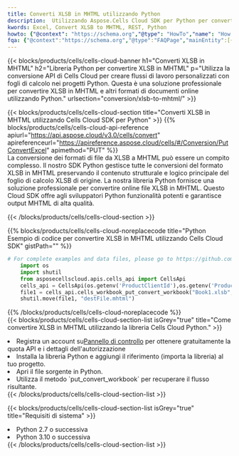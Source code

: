 ```yaml
---
title: Converti XLSB in MHTML utilizzando Python
description:  Utilizzando Aspose.Cells Cloud SDK per Python per convertire un file in formato XLSB in un file in formato MHTML.
kwords: Excel, Convert XLSB to MHTML, REST, Python
howto: {"@context": "https://schema.org","@type": "HowTo","name": "How to convert XLSB to MHTML using the Cells Cloud Python library.","description": "How to convert XLSB to MHTML using the Cells Cloud Python library.","image": {"@type": "ImageObject"},"url": "/python/conversion/xlsb-to-mhtml/","step": [{ "@type": "HowToStep","name": "How to convert XLSB to MHTML using the Cells Cloud Python library. step 1", "image": {"@type": "ImageObject",},"url": "/python/conversion/xlsb-to-mhtml/","text": "Register an account at <a href='https://dashboard.aspose.cloud/'>Dashboard</a> to get free API quota & authorization details",},{ "@type": "HowToStep","name": "How to convert XLSB to MHTML using the Cells Cloud Python library. step 1", "image": {"@type": "ImageObject",},"url": "/python/conversion/xlsb-to-mhtml/","text": "Install Python library and add the reference (import the library) to your project.",},{ "@type": "HowToStep","name": "How to convert XLSB to MHTML using the Cells Cloud Python library. step 1", "image": {"@type": "ImageObject",},"url": "/python/conversion/xlsb-to-mhtml/","text": "Open the source file in Python.",},{ "@type": "HowToStep","name": "How to convert XLSB to MHTML using the Cells Cloud Python library. step 1", "image": {"@type": "ImageObject",},"url": "/python/conversion/xlsb-to-mhtml/","text": "Use the `put_convert_workbook` method to retrieve the resulting stream.",}, ],"supply": {"@type": "HowToSupply","name": "document"},"tool": [{"@type": "HowToTool","name": "PyCharm, Visual Studio Code, Sublime, Eclipse"},{"@type": "HowToTool","name": "Aspose Cells"}],"totalTime": "PT6M"}
fqa: {"@context":"https://schema.org","@type":"FAQPage","mainEntity":[{"@type":"Question","name":"Why convert file formats in C# using REST API?","acceptedAnswer":{"@type":"Answer","text":"Documents are encoded in many ways, and some files may be incompatible with the software you use. To open and read such files, just convert them to appropriate file formats.<br/><ol><li>Install .NET SDK and add the reference (import the library) to your project.</li><li>Open the source file in C# using REST API.</li><li>Call the PutConvertWorkbookRequest() method, passing an output filename with required extension.</li><li>Get the result of conversion as a separate file.</li></ol>"}},{"@type":"Question","name":"What file formats can I convert with your C# library?","acceptedAnswer":{"@type":"Answer","text":"We support a variety of file formats for conversion using .NET library, including XLSX, Excel, xls , PDF, CSV, HTML, Markdown, XML, PNG, JPG, TIFF, Json, TXT and many more."}},{"@type":"Question","name":"What is the maximum allowed file size for conversion using this .NET library?","acceptedAnswer":{"@type":"Answer","text":"There are no file size limits for format conversions using .NET library."}}]}
---
```

{{< blocks/products/cells/cells-cloud-banner h1="Converti XLSB in MHTML" h2="Libreria Python per convertire XLSB in MHTML" p="Utilizza la conversione API di Cells Cloud per creare flussi di lavoro personalizzati con fogli di calcolo nei progetti Python. Questa è una soluzione professionale per convertire XLSB in MHTML e altri formati di documenti online utilizzando Python." urlsection="conversion/xlsb-to-mhtml/" >}}

{{< blocks/products/cells/cells-cloud-section title="Converti XLSB in MHTML utilizzando Cells Cloud SDK per Python" >}}
{{% blocks/products/cells/cells-cloud-api-reference apiurl="https://api.aspose.cloud/v3.0/cells/convert" apireferenceurl="https://apireference.aspose.cloud/cells/#/Conversion/PutConvertExcel" apimethod="PUT" %}}
<br/>
La conversione dei formati di file da XLSB a MHTML può essere un compito complesso. Il nostro SDK Python gestisce tutte le conversioni del formato XLSB in MHTML preservando il contenuto strutturale e logico principale del foglio di calcolo XLSB di origine. La nostra libreria Python fornisce una soluzione professionale per convertire online file XLSB in MHTML. Questo Cloud SDK offre agli sviluppatori Python funzionalità potenti e garantisce output MHTML di alta qualità.

{{< /blocks/products/cells/cells-cloud-section >}}

{{% blocks/products/cells/cells-cloud-noreplacecode title="Python Esempio di codice per convertire XLSB in MHTML utilizzando Cells Cloud SDK" gistPath="" %}}
 
```python
# For complete examples and data files, please go to https://github.com/aspose-cells-cloud/aspose-cells-cloud-python/
    import os
    import shutil
    from asposecellscloud.apis.cells_api import CellsApi
    cells_api = CellsApi(os.getenv('ProductClientId'),os.getenv('ProductClientSecret'))
    file1 = cells_api.cells_workbook_put_convert_workbook("Book1.xlsb",format="mhtml")
    shutil.move(file1, "destFile.mhtml")     
```
 
{{% /blocks/products/cells/cells-cloud-noreplacecode %}}
<br/>
{{< blocks/products/cells/cells-cloud-section-list isGrey="true" title="Come convertire XLSB in MHTML utilizzando la libreria Cells Cloud Python." >}}
<li> Registra un account su<a href="https://dashboard.aspose.cloud/">Pannello di controllo</a> per ottenere gratuitamente la quota API e i dettagli dell'autorizzazione</li>
<li>Installa la libreria Python e aggiungi il riferimento (importa la libreria) al tuo progetto.</li>
<li>Apri il file sorgente in Python.</li>
<li>Utilizza il metodo `put_convert_workbook` per recuperare il flusso risultante.</li>
{{< /blocks/products/cells/cells-cloud-section-list >}}

{{< blocks/products/cells/cells-cloud-section-list isGrey="true" title="Requisiti di sistema" >}}
<li>Python 2.7 o successiva</li>
<li>Python 3.10 o successiva</li>
{{< /blocks/products/cells/cells-cloud-section-list >}}

